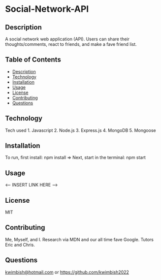 # Social-Network-API

## Description

A social network web application (API). Users can share their thoughts/comments, react to friends, and make a fave friend list.

## Table of Contents

- [Description](#description)
- [Technology](#Technology)
- [Installation](#installation)
- [Usage](#usage)
- [License](#license)
- [Contributing](#contributing)
- [Questions](#questions)

## Technology

Tech used 1. Javascript 2. Node.js 3. Express.js 4. MongoDB 5. Mongoose

## Installation

To run, first install: npm install => Next, start in the terminal: npm start

## Usage

<-- INSERT LINK HERE -->

## License

MIT

## Contributing

Me, Myself, and I. Research via MDN and our all time fave Google. Tutors Eric and Chris.

## Questions

kwimbish@hotmail.com or https://github.com/kwimbish2022
